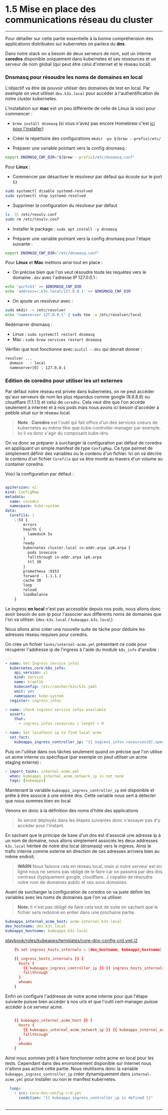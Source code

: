 # 1.5 Mise en place des communications réseau du cluster

---

Pour détailler sur cette partie essentielle à la bonne compréhension des applications distribuées sur kubernetes on parlera du **dns**.

Dans notre stack on a besoin de deux serveurs de nom, soit un interne **coredns** disponible uniquement dans kubernetes et ses ressources et un serveur de nom global (qui peut être celui d'internet et le réseau local).

### Dnsmasq pour résoudre les noms de domaines en local

L'objectif va être de pouvoir utiliser des domaines de test en local. Par exemple on veut utiliser `dex.k3s.local` pour accéder à l'authentification de notre cluster kubernetes.

L'installation sur **mac** est un peu différente de celle de Linux là voici pour commencer :

- `brew install dnsmasq` (si vous n'avez pas encore Homebrew c'est [ici pour l'installer](https://brew.sh/index_fr))

- Créer le répertoire des configurations `mkdir -pv $(brew --prefix)/etc/`

- Préparer une variable pointant vers la config dnsmasq :

```sh
export DNSMASQ_CNF_DIR="$(brew --prefix)/etc/dnsmasq.conf"
```

Pour **Linux** :

- Commencer par désactiver le résolveur par défaut qui écoute sur le port `53`
```sh
sudo systemctl disable systemd-resolved
sudo systemctl stop systemd-resolved
```

- Supprimer la configuration du résolveur par défaut

```sh
ls -lh /etc/resolv.conf
sudo rm /etc/resolv.conf
```

- Installer le package : `sudo apt install -y dnsmasq`

- Préparer une variable pointant vers la config dnsmasq pour l'étape suivante :

```sh
export DNSMASQ_CNF_DIR="/etc/dnsmasq.conf"
```

Pour **Linux** et **Mac** mettons ainsi tout en place :

- On précise bien que l'on veut résoudre toute les requètes vers le domaine `.dev` avec l'adresse IP 127.0.0.1 : 

```sh
echo 'port=53' >> $DNSMASQ_CNF_DIR
echo 'address=/.k3s.local/127.0.0.1' >> $DNSMASQ_CNF_DIR
```

- On ajoute un resolveur avec :

```sh
sudo mkdir -v /etc/resolver
echo "nameserver 127.0.0.1" | sudo tee -a /etc/resolver/local
```

Redémarrer dnsmasq :

- Linux : `sudo systemctl restart dnsmasq`
- Mac : `sudo brew services restart dnsmasq`

Vérifier que tout fonctionne avec `scutil --dns` qui devrait donner :

```txt
resolver ...
  domain   : local
  nameserver[0] : 127.0.0.1
```

### Edition de coredns pour utiliser les url externes

Par défaut notre réseau est privée dans kubernetes, on ne peut accéder qu'aux serveurs de nom les plus répandus comme google (8.8.8.8) ou cloudflare (1.1.1.1) et celui de `coredns`. Cela veut dire que l'on accède seulement à internet et à nos pods mais nous avons ici besoin d'accéder à pebble situé sur le réseau local.

> **Note** : **Coredns** est l'outil qui fait office d'un des services coeurs de kubernetes au même titre que kube-controller-manager par exemple. Ici il va donc s'agir du composant kube-dns.

On va donc se préparer à surcharger la configuration par défaut de coredns en appliquant un simple manifest de type `ConfigMap`. Ce type permet de simplement définir des variables ou le contenu d'un fichier. Ici on va décrire le contenu d'un fichier `Corefile` qui va être monté au travers d'un volume au container coredns.

Voici la configuration par défaut :

```yaml linenums="1" title="playbook/roles/kubeapps/templates/core-dns-config-crd.yml.j2"

apiVersion: v1
kind: ConfigMap
metadata:
  name: coredns
  namespace: kube-system
data:
  Corefile: |
    .:53 {
        errors
        health {
          lameduck 5s
        }
        ready
        kubernetes cluster.local in-addr.arpa ip6.arpa {
          pods insecure
          fallthrough in-addr.arpa ip6.arpa
          ttl 30
        }
        prometheus :9153
        forward . 1.1.1.1
        cache 30
        loop
        reload
        loadbalance
    }
```

Le ingress **en local** n'est pas accessible depuis nos pods, nous allons donc avoir besoin de son ip pour l'associer aux différents noms de domaines que l'on va utiliser. (`dex.k3s.local` / `kubeapps.k3s.local`).

Nous allons ainsi créer une nouvelle suite de tâche pour déduire les adresses réseau requises pour coredns.

On crée un fichier `tasks/internal-acme.yml` présentant ce code pour récupérer l'addresse ip de l'ingress à l'aide du module `k8s_info` d'ansible :

```yaml linenums="1" title="playbook/roles/kubeapps/tasks/internal-acme.yml"
---
- name: Get Ingress service infos
  kubernetes.core.k8s_info:
    api_version: v1
    kind: Service
    name: traefik
    kubeconfig: /etc/rancher/k3s/k3s.yaml
    wait: yes
    namespace: kube-system
  register: ingress_infos

- name: check ingress service infos available
  assert:
    that:
      - ingress_infos.resources | length > 0

- name: Set localhost ip to find local acme
  set_fact:
    kubeapps_ingress_controller_ip: "{{ ingress_infos.resources[0].spec.clusterIP }}"


```

Puis on l'utilise dans nos tâches seulement quand on précise que l'on utilise un acme interne ou spécifique (par exemple on peut utiliser un acme staging externe) :

```yaml linenums="1" title="playbook/roles/kubeapps/tasks/main.yml"
- import_tasks: internal-acme.yml
  when: kubeapps_internal_acme_network_ip is not none
  tags: [kubeapps]

```

Maintenant la variable `kubeapps_ingress_controller_ip` est disponible et prête à être associé à une entrée dns. Cette variable nous sert à détecter que nous sommes bien en local

Venons en donc à la définition des noms d'hôte des applications 

> Ils seront déployés dans les étapes suivantes donc n'essayer pas d'y accéder pour l'instant.

En sachant que le principe de base d'un dns est d'associé une adresse ip à un nom de domaine, nous allons simplement associés les deux addresses `k3s.local` hériteé de notre dns local (dnsmasq) vers le ingress. Ainsi le trafic interne comme externe en direction de ces adresses arrivera bien au même endroit.

> **WARN** Nous faisons cela en réseau local, mais si notre serveur est en ligne nous ne serons pas obligé de le faire car on passera par des dns centraux (typiquement google, cloudflare...) capable de résoudre notre nom de domaines public et ses sous domaines.

Avant de surcharger la configuration de coredns on va juste définir les variables avec les noms de domaines que l'on va utiliser.

> **Note**: Il n'est pas obligé de faire cela tout de suite en sachant que le fichier sera redonné en entier dans une prochaine partie.

```yaml linenums="1" title="playbook/roles/kubeapps/defaults/main.yml"
kubeapps_internal_acme_host: acme-internal.k3s.local
dex_hostname: dex.k3s.local
kubeapps_hostname: kubeapps.k3s.local

```

[playbook/roles/kubeapps/templates/core-dns-config-crd.yml.j2](playbook/roles/kubeapps/templates/core-dns-config-crd.yml.j2#L28)

```conf linenums="28" title="playbook/roles/kubeapps/templates/core-dns-config-crd.yml.j2"
    {% set ingress_hosts_internals = [dex_hostname, kubeapps_hostname] | join(" ") -%}

    {{ ingress_hosts_internals }} {
      hosts {
        {{ kubeapps_ingress_controller_ip }} {{ ingress_hosts_internals }}
        fallthrough
      }
      whoami
    }
```

Enfin on configure l'addresse de notre acme interne pour que l'étape suivante puisse bien accèder à nos urls et que l'outil cert-manager puisse accèder à ce serveur acme.

```conf linenums="32" title="playbook/roles/kubeapps/templates/core-dns-config-crd.yml.j2"

    {{ kubeapps_internal_acme_host }} {
      hosts {
        {{ kubeapps_internal_acme_network_ip }} {{ kubeapps_internal_acme_host }}
        fallthrough
      }
      whoami
    }

```

Ainsi nous sommes prêt à faire fonctionner notre acme en local pour les tests. Cependant dans des environnement disponible sur internet nous n'allons pas activé cette partie. Nous réutilisons donc la variable `kubeapps_ingress_controller_ip` créer dynamiquement dans `internal-acme.yml` pour installer ou non le manifest kubernetes.

```yaml linenums="15" title="playbook/roles/kubeapps/tasks/main.yml"
  loop:
    - src: core-dns-config-crd.yml
      condition: "{{ kubeapps_ingress_controller_ip is defined }}"
   
```

---

